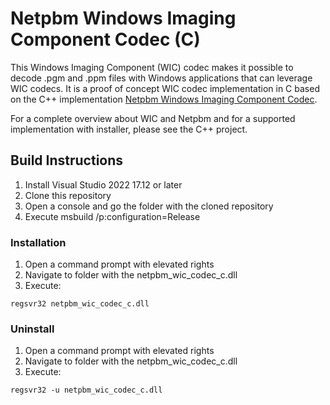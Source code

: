 # Netpbm Windows Imaging Component Codec (C)

This Windows Imaging Component (WIC) codec makes it possible to decode .pgm and .ppm files with Windows applications that can leverage WIC codecs.
It is a proof of concept WIC codec implementation in C based on the C++ implementation [Netpbm Windows Imaging Component Codec](https://github.com/team-charls/netpbm-wic-codec).

For a complete overview about WIC and Netpbm and for a supported implementation with installer, please see the C++ project.

## Build Instructions

1. Install Visual Studio 2022 17.12 or later
1. Clone this repository
1. Open a console and go the folder with the cloned repository
1. Execute msbuild /p:configuration=Release

### Installation

1. Open a command prompt with elevated rights
1. Navigate to folder with the netpbm_wic_codec_c.dll
1. Execute:

```shell
regsvr32 netpbm_wic_codec_c.dll
```

### Uninstall

1. Open a command prompt with elevated rights
1. Navigate to folder with the netpbm_wic_codec_c.dll
1. Execute:

```shell
regsvr32 -u netpbm_wic_codec_c.dll
```
